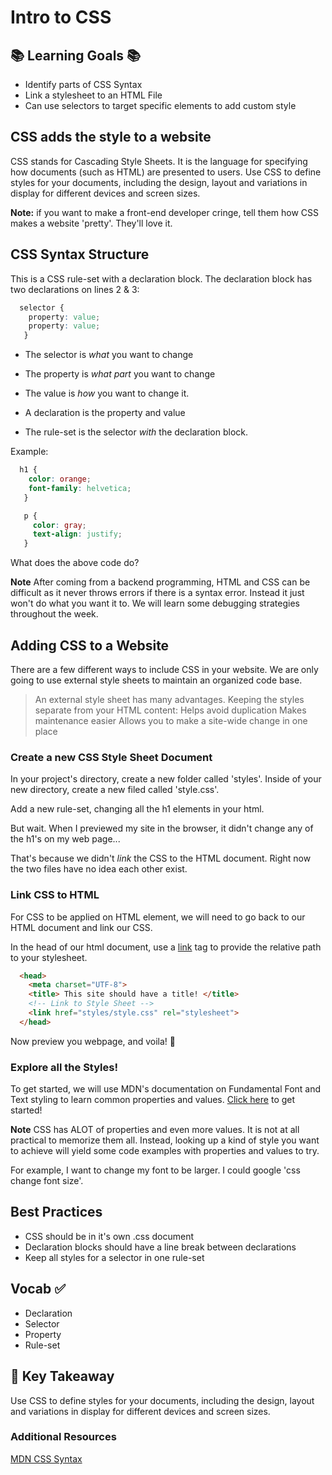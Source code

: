 # Intro to CSS


## 📚 Learning Goals 📚
- Identify parts of CSS Syntax
- Link a stylesheet to an HTML File
- Can use selectors to target specific elements to add custom style


## CSS adds the style to a website

CSS stands for Cascading Style Sheets. It is the language for specifying how documents (such as HTML) are presented to users. Use CSS to define styles for your documents, including the design, layout and variations in display for different devices and screen sizes.


**Note:** if you want to make a front-end developer cringe, tell them how CSS makes a website 'pretty'. They'll love it.


## CSS Syntax Structure

This is a CSS rule-set with a declaration block. The declaration block has two declarations on lines 2 & 3:
```css
  selector {
    property: value;
    property: value;
   }
```
- The selector is *what* you want to change
- The property is *what part* you want to change
- The value is *how* you want to change it.

- A declaration is the property and value
- The rule-set is the selector *with* the declaration block.

Example:
```css
  h1 {
    color: orange;
    font-family: helvetica;
   }

   p {
     color: gray;
     text-align: justify;
   }
```
What does the above code do?

**Note** After coming from a backend programming, HTML and CSS can be difficult as it never throws errors if there is a syntax error. Instead it just won't do what you want it to. We will learn some debugging strategies throughout the week.

## Adding CSS to a Website
There are a few different ways to include CSS in your website. We are only going to use external style sheets to maintain an organized code base.

> An external style sheet has many advantages. Keeping the styles separate from your HTML content:
> Helps avoid duplication
> Makes maintenance easier
> Allows you to make a site-wide change in one place

### Create a new CSS Style Sheet Document
In your project's directory, create a new folder called 'styles'. Inside of your new directory, create a new filed called 'style.css'.

Add a new rule-set, changing all the h1 elements in your html.

But wait. When I previewed my site in the browser, it didn't change any of the h1's on my web page...

That's because we didn't *link* the CSS to the HTML document. Right now the two files have no idea each other exist.

### Link CSS to HTML
For CSS to be applied on HTML element, we will need to go back to our HTML document and link our CSS.

In the head of our html document, use a [link](https://developer.mozilla.org/en-US/docs/Web/HTML/Element/link) tag to provide the relative path to your stylesheet.
```html
  <head>
    <meta charset="UTF-8">
    <title> This site should have a title! </title>
    <!-- Link to Style Sheet -->
    <link href="styles/style.css" rel="stylesheet">
  </head>
```

Now preview you webpage, and voila! 🎉

### Explore all the Styles!

To get started, we will use MDN's documentation on Fundamental Font and Text styling to learn common properties and values. [Click here](https://developer.mozilla.org/en-US/docs/Learn/CSS/Styling_text/Fundamentals) to get started!

**Note** CSS has ALOT of properties and even more values. It is not at all practical to memorize them all. Instead, looking up a kind of style you want to achieve will yield some code examples with properties and values to try.  

For example, I want to change my font to be larger. I could google 'css change font size'.



## Best Practices
- CSS should be in it's own .css document
- Declaration blocks should have a line break between declarations
- Keep all styles for a selector in one rule-set


## Vocab ✅
- Declaration
- Selector
- Property
- Rule-set

## 🔑 Key Takeaway
Use CSS to define styles for your documents, including the design, layout and variations in display for different devices and screen sizes.

### Additional Resources
[MDN CSS Syntax](https://developer.mozilla.org/en-US/docs/Web/CSS/Syntax)
